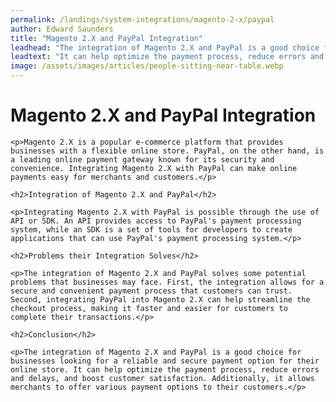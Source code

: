 ```yaml
---
permalink: /landings/system-integrations/magento-2-x/paypal
author: Edward Saunders
title: "Magento 2.X and PayPal Integration"
leadhead: "The integration of Magento 2.X and PayPal is a good choice for businesses looking for a reliable and secure payment option for their online store"
leadtext: "It can help optimize the payment process, reduce errors and delays, and boost customer satisfaction. Additionally, it allows merchants to offer various payment options to their customers."
image: /assets/images/articles/people-sitting-near-table.webp
---
```

<div class="arttext">	<h1>Magento 2.X and PayPal Integration</h1>

	<p>Magento 2.X is a popular e-commerce platform that provides businesses with a flexible online store. PayPal, on the other hand, is a leading online payment gateway known for its security and convenience. Integrating Magento 2.X with PayPal can make online payments easy for merchants and customers.</p>

	<h2>Integration of Magento 2.X and PayPal</h2>

	<p>Integrating Magento 2.X with PayPal is possible through the use of API or SDK. An API provides access to PayPal's payment processing system, while an SDK is a set of tools for developers to create applications that can use PayPal's payment processing system.</p>

	<h2>Problems their Integration Solves</h2>

	<p>The integration of Magento 2.X and PayPal solves some potential problems that businesses may face. First, the integration allows for a secure and convenient payment process that customers can trust. Second, integrating PayPal into Magento 2.X can help streamline the checkout process, making it faster and easier for customers to complete their transactions.</p>

	<h2>Conclusion</h2>

	<p>The integration of Magento 2.X and PayPal is a good choice for businesses looking for a reliable and secure payment option for their online store. It can help optimize the payment process, reduce errors and delays, and boost customer satisfaction. Additionally, it allows merchants to offer various payment options to their customers.</p>

</div>